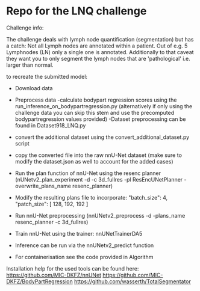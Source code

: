 # Repo for the LNQ challenge

Challenge info:

The challenge deals with lymph node quantification (segmentation) but has a catch: Not all Lymph nodes are annotated within a patient.
Out of e.g. 5 Lymphnodes (LN) only a single one is annotated. Additionally to that caveat they want you to only segment the lymph nodes that are 'pathological' i.e. larger than normal.

to recreate the submitted model:
-  Download data
-  Preprocess data
    -calculate bodypart regression scores using the run_inference_on_bodypartregression.py (alternatively if only using the challenge data you can skip this stem and use the precomputed bodypartregression values provided)
    -Dataset preprocessing can be found in Dataset918_LNQ.py
-  convert the additional dataset using the convert_additional_dataset.py script 
-  copy the converted file into the raw nnU-Net dataset (make sure to modify the dataset.json as well to account for the added cases)
-  Run the plan function of nnU-Net using the resenc planner (nUNetv2_plan_experiment -d <DatasetID> -c 3d_fullres -pl ResEncUNetPlanner -overwrite_plans_name resenc_planner)
-  Modify the resulting plans file to incorporate:
    "batch_size": 4,
            "patch_size": [
                128,
                192,
                192
            ]
-  Run nnU-Net preprocessing (nnUNetv2_preprocess -d <DatasetID> -plans_name resenc_planner -c 3d_fullres)
-  Train nnU-Net using the trainer: nnUNetTrainerDA5
-  Inference can be run via the nnUNetv2_predict function

-  For containerisation see the code provided in Algorithm

Installation help for the used tools can be found here:
    https://github.com/MIC-DKFZ/nnUNet
    https://github.com/MIC-DKFZ/BodyPartRegression
    https://github.com/wasserth/TotalSegmentator
    
